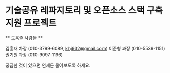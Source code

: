 # 기술공유 레파지토리 및 오픈소스 스택 구축 지원 프로젝트


** 도움줄 사람들 **

  김흥재 차장 (010-3799-6089, khj932@gmail.com)
  이준형 과장 (010-5539-1151)
  권기원 과장 (010-9097-1196)

  궁금한 것이 있으면 언제든 물어보도록 하세요.
